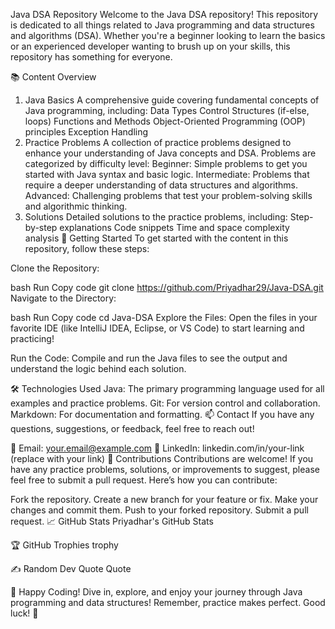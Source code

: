 Java DSA Repository
Welcome to the Java DSA repository! This repository is dedicated to all things related to Java programming and data structures and algorithms (DSA). Whether you're a beginner looking to learn the basics or an experienced developer wanting to brush up on your skills, this repository has something for everyone.

📚 Content Overview
1. Java Basics
A comprehensive guide covering fundamental concepts of Java programming, including:
Data Types
Control Structures (if-else, loops)
Functions and Methods
Object-Oriented Programming (OOP) principles
Exception Handling
2. Practice Problems
A collection of practice problems designed to enhance your understanding of Java concepts and DSA. Problems are categorized by difficulty level:
Beginner: Simple problems to get you started with Java syntax and basic logic.
Intermediate: Problems that require a deeper understanding of data structures and algorithms.
Advanced: Challenging problems that test your problem-solving skills and algorithmic thinking.
3. Solutions
Detailed solutions to the practice problems, including:
Step-by-step explanations
Code snippets
Time and space complexity analysis
🚀 Getting Started
To get started with the content in this repository, follow these steps:

Clone the Repository:

bash
Run
Copy code
git clone https://github.com/Priyadhar29/Java-DSA.git
Navigate to the Directory:

bash
Run
Copy code
cd Java-DSA
Explore the Files: Open the files in your favorite IDE (like IntelliJ IDEA, Eclipse, or VS Code) to start learning and practicing!

Run the Code: Compile and run the Java files to see the output and understand the logic behind each solution.

🛠️ Technologies Used
Java: The primary programming language used for all examples and practice problems.
Git: For version control and collaboration.
Markdown: For documentation and formatting.
📫 Contact
If you have any questions, suggestions, or feedback, feel free to reach out!

📧 Email: your.email@example.com
💼 LinkedIn: linkedin.com/in/your-link (replace with your link)
🌟 Contributions
Contributions are welcome! If you have any practice problems, solutions, or improvements to suggest, please feel free to submit a pull request. Here’s how you can contribute:

Fork the repository.
Create a new branch for your feature or fix.
Make your changes and commit them.
Push to your forked repository.
Submit a pull request.
📈 GitHub Stats
Priyadhar's GitHub Stats

🏆 GitHub Trophies
trophy

✍️ Random Dev Quote
Quote

🎉 Happy Coding!
Dive in, explore, and enjoy your journey through Java programming and data structures! Remember, practice makes perfect. Good luck! 🚀
